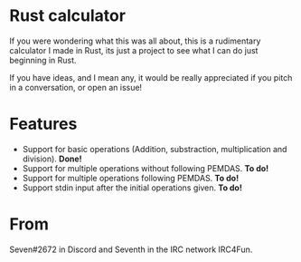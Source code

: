 # Rust calculator

If you were wondering what this was all about, this is a rudimentary calculator I made in Rust, its just a project to see what I can do just beginning in Rust.

If you have ideas, and I mean any, it would be really appreciated if you pitch in a conversation, or open an issue!

# Features

<ul>
  <li>Support for basic operations (Addition, substraction, multiplication and division). <strong>Done!</strong></li>
  <li>Support for multiple operations without following PEMDAS. <strong>To do!</strong></li>
  <li>Support for multiple operations following PEMDAS. <strong>To do!</strong></li>
  <li>Support stdin input after the initial operations given. <strong>To do!</strong></li>
</ul>

# From

Seven#2672 in Discord and Seventh in the IRC network IRC4Fun.
